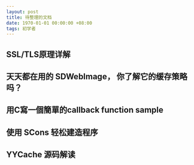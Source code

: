 ```yaml
---
layout: post
title: 待整理的文档
date: 1970-01-01 00:00:00 +08:00
tags: 初学者
---
```


## SSL/TLS原理详解
[Link_1]: https://segmentfault.com/a/1190000002554673 "SSL/TLS原理"
[Link_2]: https://segmentfault.com/a/1190000002568019 "OpenSSL/SSL数字证书概念贴"
[Link_3]: http://www.ruanyifeng.com/blog/2014/02/ssl_tls.html "阮一峰-SSL/TLS运行机制概述"

## 天天都在用的 SDWebImage， 你了解它的缓存策略吗？
[Link_4]: https://swiftcafe.io/2017/02/19/sdimage-cache/ "SDWebImage缓存策略"

## 用C寫一個簡單的callback function sample
[Link_5]: http://eeepage.info/examplecallback-function/ "用C寫一個簡單的callback function sample"

## 使用 SCons 轻松建造程序
[Link_6]: https://www.ibm.com/developerworks/cn/linux/l-cn-scons/index.html "使用 SCons 轻松建造程序"

## YYCache 源码解读
[Link_7]: http://www.jianshu.com/p/cec81370c083 "YYCache 源码解读"